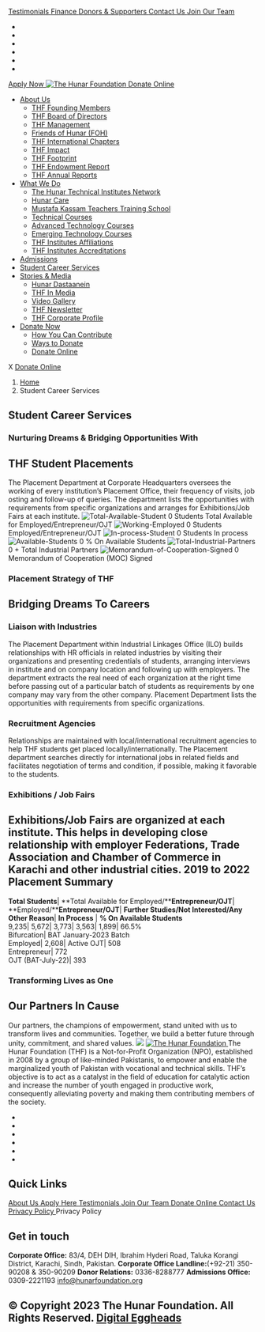 [ Testimonials ](https://hunarfoundation.org/student-career-services/</testimonials/>)
[ Finance ](https://hunarfoundation.org/student-career-services/</finance/>)
[ Donors & Supporters ](https://hunarfoundation.org/student-career-services/</donors-and-supporters/>)
[ Contact Us ](https://hunarfoundation.org/student-career-services/</contact-us/>)
[ Join Our Team ](https://hunarfoundation.org/student-career-services/</join-our-team/>)
  * [ ](https://hunarfoundation.org/student-career-services/<https:/www.facebook.com/THFPakistan/>)
  * [ ](https://hunarfoundation.org/student-career-services/<https:/www.instagram.com/thehunarfoundation/>)
  * [ ](https://hunarfoundation.org/student-career-services/<https:/www.linkedin.com/company/the-hunar-foundation-thf-/>)
  * [ ](https://hunarfoundation.org/student-career-services/<https:/twitter.com/THFHunar>)
  * [ ](https://hunarfoundation.org/student-career-services/<https:/www.tiktok.com/@thehunarfoundation?_t=8edbSHDc97y&_r=1>)
  * [ ](https://hunarfoundation.org/student-career-services/<https:/www.youtube.com/c/TheHunarFoundationTHF>)


[ Apply Now ](https://hunarfoundation.org/student-career-services/<https:/docs.google.com/forms/d/e/1FAIpQLScI-WyhUZ2lZaoOHCtRIcRShkeC1ulelv_o0Ds8FmYqorPa7w/viewform?vc=0&c=0&w=1&flr=0>)
[ ![The Hunar Foundation](https://hunarfoundation.org/wp-content/uploads/2021/02/THF-Logo.png) ](https://hunarfoundation.org/student-career-services/<https:/hunarfoundation.org/>)
[ Donate Online ](https://hunarfoundation.org/student-career-services/<https:/billing.paypro.com.pk/donation/hunar-foundation/>)
  * [About Us](https://hunarfoundation.org/student-career-services/<https:/hunarfoundation.org/about-us/>)
    * [THF Founding Members](https://hunarfoundation.org/student-career-services/<https:/hunarfoundation.org/thf-founding-members/>)
    * [THF Board of Directors](https://hunarfoundation.org/student-career-services/<https:/hunarfoundation.org/thf-board-of-directors/>)
    * [THF Management](https://hunarfoundation.org/student-career-services/<https:/hunarfoundation.org/thf-management/>)
    * [Friends of Hunar (FOH)](https://hunarfoundation.org/student-career-services/<https:/hunarfoundation.org/friends-of-hunar-foh/>)
    * [THF International Chapters](https://hunarfoundation.org/student-career-services/<https:/hunarfoundation.org/thf-international-chapters/>)
    * [THF Impact](https://hunarfoundation.org/student-career-services/<https:/hunarfoundation.org/thf-impact/>)
    * [THF Footprint](https://hunarfoundation.org/student-career-services/<https:/hunarfoundation.org/thf-footprint/>)
    * [THF Endowment Report](https://hunarfoundation.org/student-career-services/<https:/hunarfoundation.org/thf-endowment-report/>)
    * [THF Annual Reports](https://hunarfoundation.org/student-career-services/<https:/hunarfoundation.org/thf-annual-reports/>)
  * [What We Do](https://hunarfoundation.org/student-career-services/<#>)
    * [The Hunar Technical Institutes Network](https://hunarfoundation.org/student-career-services/<https:/hunarfoundation.org/the-hunar-technical-institutes-network/>)
    * [Hunar Care](https://hunarfoundation.org/student-career-services/<https:/hunarfoundation.org/hunar-care/>)
    * [Mustafa Kassam Teachers Training School](https://hunarfoundation.org/student-career-services/<https:/hunarfoundation.org/mustafa-kassam-teachers-training-school/>)
    * [Technical Courses](https://hunarfoundation.org/student-career-services/<https:/hunarfoundation.org/technical-courses/>)
    * [Advanced Technology Courses](https://hunarfoundation.org/student-career-services/<https:/hunarfoundation.org/advanced-technology-courses/>)
    * [Emerging Technology Courses](https://hunarfoundation.org/student-career-services/<https:/hunarfoundation.org/emerging-technology-courses/>)
    * [THF Institutes Affiliations](https://hunarfoundation.org/student-career-services/<https:/hunarfoundation.org/thf-institutes-affiliations/>)
    * [THF Institutes Accreditations](https://hunarfoundation.org/student-career-services/<https:/hunarfoundation.org/thf-institutes-accreditations/>)
  * [Admissions](https://hunarfoundation.org/student-career-services/<https:/hunarfoundation.org/admissions/>)
  * [Student Career Services](https://hunarfoundation.org/student-career-services/<https:/hunarfoundation.org/student-career-services/>)
  * [Stories & Media](https://hunarfoundation.org/student-career-services/<#>)
    * [Hunar Dastaanein](https://hunarfoundation.org/student-career-services/<https:/hunarfoundation.org/hunar-dastaanein/>)
    * [THF In Media](https://hunarfoundation.org/student-career-services/<https:/hunarfoundation.org/thf-in-media/>)
    * [Video Gallery](https://hunarfoundation.org/student-career-services/<https:/hunarfoundation.org/video-gallery/>)
    * [THF Newsletter](https://hunarfoundation.org/student-career-services/<https:/hunarfoundation.org/wp-content/uploads/2024/01/THF-Newsletter.pdf>)
    * [THF Corporate Profile](https://hunarfoundation.org/student-career-services/<https:/hunarfoundation.org/wp-content/uploads/2024/01/THF-Corporate-Profile.pdf>)
  * [Donate Now](https://hunarfoundation.org/student-career-services/<#>)
    * [How You Can Contribute](https://hunarfoundation.org/student-career-services/<https:/hunarfoundation.org/how-you-can-contribute/>)
    * [Ways to Donate](https://hunarfoundation.org/student-career-services/<https:/hunarfoundation.org/ways-to-donate/>)
    * [Donate Online](https://hunarfoundation.org/student-career-services/<https:/billing.paypro.com.pk/donation/hunar-foundation/>)


X
[ Donate Online ](https://hunarfoundation.org/student-career-services/<https:/billing.paypro.com.pk/donation/hunar-foundation/>)
  1. [Home](https://hunarfoundation.org/student-career-services/<https:/hunarfoundation.org>)
  2. Student Career Services


##  Student Career Services 
###  Nurturing Dreams & Bridging Opportunities With 
## THF Student Placements
The Placement Department at Corporate Headquarters oversees the working of every institution’s Placement Office, their frequency of visits, job osting and follow-up of queries. The department lists the opportunities with requirements from specific organizations and arranges for Exhibitions/Job Fairs at each institute.
![Total-Available-Student](https://hunarfoundation.org/wp-content/uploads/2024/01/Total-Available-Student.png)
0 Students
Total Available for Employed/Entrepreneur/OJT
![Working-Employed](https://hunarfoundation.org/wp-content/uploads/2024/01/Working-Employed.png)
0 Students
Employed/Entrepreneur/OJT
![In-process-Student](https://hunarfoundation.org/wp-content/uploads/2024/01/In-process-Student.png)
0 Students
In process
![Available-Students](https://hunarfoundation.org/wp-content/uploads/2024/01/Available-Students.png)
0 %
On Available Students
![Total-Industrial-Partners](https://hunarfoundation.org/wp-content/uploads/2024/01/Total-Industrial-Partners.png)
0 +
Total Industrial Partners
![Memorandum-of-Cooperation-Signed](https://hunarfoundation.org/wp-content/uploads/2024/01/Memorandum-of-Cooperation-Signed.png)
0
Memorandum of Cooperation (MOC) Signed
###  Placement Strategy of THF 
## Bridging Dreams To Careers
### Liaison with Industries
The Placement Department within Industrial Linkages Office (ILO) builds relationships with HR officials in related industries by visiting their organizations and presenting credentials of students, arranging interviews in institute and on company location and following up with employers.
The department extracts the real need of each organization at the right time before passing out of a particular batch of students as requirements by one company may vary from the other company.
Placement Department lists the opportunities with requirements from specific organizations.
### Recruitment Agencies
Relationships are maintained with local/international recruitment agencies to help THF students get placed locally/internationally.
The Placement department searches directly for international jobs in related fields and facilitates negotiation of terms and condition, if possible, making it favorable to the students.
### Exhibitions / Job Fairs
Exhibitions/Job Fairs are organized at each institute. This helps in developing close relationship with employer Federations, Trade Association and Chamber of Commerce in Karachi and other industrial cities. 
**2019 to 2022 Placement Summary**  
---  
**Total Students**| **Total Available for Employed/****Entrepreneur/OJT**| **Employed/****Entrepreneur/OJT**| **Further Studies/Not Interested/Any Other Reason**| **In Process** | **% On Available Students**  
9,235| 5,672| 3,773| 3,563| 1,899| 66.5%  
Bifurcation| BAT January-2023 Batch  
Employed| 2,608| Active OJT| 508  
Entrepreneur| 772  
OJT (BAT-July-22)| 393  
###  Transforming Lives as One 
## Our Partners In Cause
Our partners, the champions of empowerment, stand united with us to transform lives and communities. Together, we build a better future through unity, commitment, and shared values.
![](https://hunarfoundation.org/wp-content/uploads/2024/01/Employers-Partners-logos-Image.png)
[ ![The Hunar Foundation](https://hunarfoundation.org/wp-content/uploads/2021/02/Honar-Foundation-Linear-Footer-Logo.png) ](https://hunarfoundation.org/student-career-services/<https:/hunarfoundation.org/>)
The Hunar Foundation (THF) is a Not-for-Profit Organization (NPO), established in 2008 by a group of like-minded Pakistanis, to empower and enable the marginalized youth of Pakistan with vocational and technical skills. THF’s objective is to act as a catalyst in the field of education for catalytic action and increase the number of youth engaged in productive work, consequently alleviating poverty and making them contributing members of the society.
  * [ ](https://hunarfoundation.org/student-career-services/<https:/www.facebook.com/THFPakistan/>)
  * [ ](https://hunarfoundation.org/student-career-services/<https:/www.instagram.com/thehunarfoundation/>)
  * [ ](https://hunarfoundation.org/student-career-services/<https:/www.linkedin.com/company/the-hunar-foundation-thf-/>)
  * [ ](https://hunarfoundation.org/student-career-services/<https:/twitter.com/THFHunar>)
  * [ ](https://hunarfoundation.org/student-career-services/<https:/www.tiktok.com/@thehunarfoundation?_t=8edbSHDc97y&_r=1>)
  * [ ](https://hunarfoundation.org/student-career-services/<https:/www.youtube.com/c/TheHunarFoundationTHF>)


## Quick Links
[ About Us ](https://hunarfoundation.org/student-career-services/<https:/hunarfoundation.org/about-us/>)
[ Apply Here ](https://hunarfoundation.org/student-career-services/<>)
[ Testimonials ](https://hunarfoundation.org/student-career-services/</testimonials/>)
[ Join Our Team ](https://hunarfoundation.org/student-career-services/</join-our-team/>)
[ Donate Online ](https://hunarfoundation.org/student-career-services/<https:/billing.paypro.com.pk/donation/hunar-foundation/>)
[ Contact Us ](https://hunarfoundation.org/student-career-services/</contact-us/>)
[ Privacy Policy ](https://hunarfoundation.org/student-career-services/<https:/hunarfoundation.org/privacy-policy/>)
Privacy Policy 
## Get in touch
**Corporate Office:** 83/4, DEH DIH, Ibrahim Hyderi Road, Taluka Korangi District, Karachi, Sindh, Pakistan.
**Corporate Office Landline:**(+92-21) 350-90208 & 350-90209 **Donor Relations:** 0336-8288777 **Admissions Office:** 0309-2221193 
info@hunarfoundation.org
[ ](https://hunarfoundation.org/student-career-services/<#>)
## © Copyright 2023 The Hunar Foundation. All Rights Reserved. [Digital Eggheads](https://hunarfoundation.org/student-career-services/<http:/digitaleggheads.com>)
